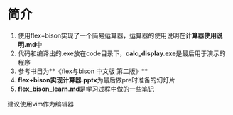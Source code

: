 # 简介

1. 使用flex+bison实现了一个简易运算器，运算器的使用说明在**计算器使用说明.md**中
2. 代码和编译出的.exe放在code目录下，**calc_display.exe**是最后用于演示的程序
3. 参考书目为**《flex与bison 中文版 第二版》**
4. **flex+bison实现计算器.pptx**为最后做pre时准备的幻灯片
5. **flex_bison_learn.md**是学习过程中做的一些笔记

建议使用vim作为编辑器
